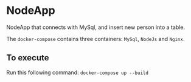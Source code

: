 # NodeApp

NodeApp that connects with MySql, and insert new person into a table.

The `docker-compose` contains three containers: `MySql`, `NodeJs` and `Nginx`.


## To execute

Run this following command: `docker-compose up --build`